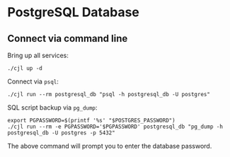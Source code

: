 # PostgreSQL Database

## Connect via command line

Bring up all services:

```
./cjl up -d
```

Connect via `psql`:
```
./cjl run --rm postgresql_db "psql -h postgresql_db -U postgres"
```

SQL script backup via `pg_dump`:
```
export PGPASSWORD=$(printf '%s' "$POSTGRES_PASSWORD")
./cjl run --rm -e PGPASSWORD='$PGPASSWORD' postgresql_db "pg_dump -h postgresql_db -U postgres -p 5432"
```

The above command will prompt you to enter the database password.


